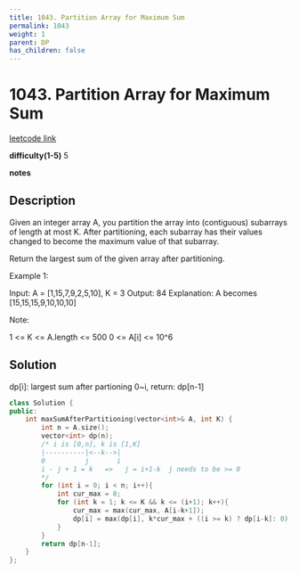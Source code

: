 ```yaml
---
title: 1043. Partition Array for Maximum Sum
permalink: 1043
weight: 1
parent: DP
has_children: false
---
```

# 1043. Partition Array for Maximum Sum
[leetcode link](https://leetcode.com/problems/partition-array-for-maximum-sum/)

**difficulty(1-5)** 
5

**notes**   


## Description
Given an integer array A, you partition the array into (contiguous) subarrays of length at most K.  After partitioning, each subarray has their values changed to become the maximum value of that subarray.

Return the largest sum of the given array after partitioning.

 

Example 1:

Input: A = [1,15,7,9,2,5,10], K = 3
Output: 84
Explanation: A becomes [15,15,15,9,10,10,10]
 

Note:

1 <= K <= A.length <= 500
0 <= A[i] <= 10^6

## Solution
dp[i]: largest sum after partioning 0~i,
return: dp[n-1]

```c++
class Solution {
public:
    int maxSumAfterPartitioning(vector<int>& A, int K) {
        int n = A.size();
        vector<int> dp(n);
        /* i is [0,n], k is [1,K]
        |----------|<--k-->|
        0          j       i
        i - j + 1 = k   =>   j = i+1-k  j needs to be >= 0
        */
        for (int i = 0; i < n; i++){
            int cur_max = 0;
            for (int k = 1; k <= K && k <= (i+1); k++){
                cur_max = max(cur_max, A[i-k+1]);
                dp[i] = max(dp[i], k*cur_max + ((i >= k) ? dp[i-k]: 0));
            }
        }
        return dp[n-1];
    }
};
```

<!-- 
Default label
{: .label }

Blue label
{: .label .label-blue }

Stable
{: .label .label-green }

New release
{: .label .label-purple }

Coming soon
{: .label .label-yellow }

Deprecated
{: .label .label-red } -->
